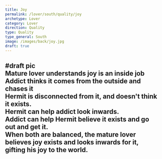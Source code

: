 ```yaml
---
title: Joy
permalink: /lover/south/quality/joy
archetype: Lover
category: Lover
direction: Quality
type: Quality
type_general: South
image: /images/back/joy.jpg
draft: true
---
```

#draft pic  
Mature lover understands joy is an inside job  
Addict thinks it comes from the outside and chases it  
Hermit is disconnected from it, and doesn't think it exists.   
Hermit can help addict look inwards.   
Addict can help Hermit believe it exists and go out and get it.   
When both are balanced, the mature lover believes joy exists and looks inwards for it, gifting his joy to the world. 
---
